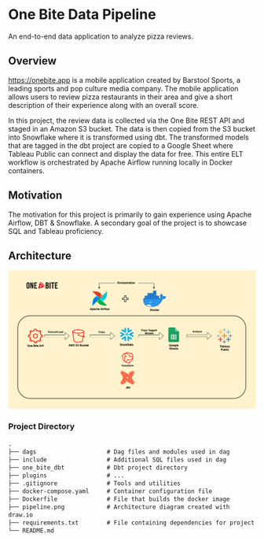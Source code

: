 # One Bite Data Pipeline

An end-to-end data application to analyze pizza reviews.

## Overview
https://onebite.app is a mobile application created by Barstool Sports, a leading sports and pop culture media company. The mobile application allows users to review pizza restaurants in their area and give a short description of their experience along with an overall score.

In this project, the review data is collected via the One Bite REST API and staged in an Amazon S3 bucket. The data is then copied from the S3 bucket into Snowflake where it is transformed using dbt. The transformed models that are tagged in the dbt project are copied to a Google Sheet where Tableau Public can connect and display the data for free. This entire ELT workflow is orchestrated by Apache Airflow running locally in Docker containers.

## Motivation
The motivation for this project is primarily to gain experience using Apache Airflow, DBT & Snowflake. A secondary goal of the project is to showcase SQL and Tableau proficiency. 


## Architecture
<img src="https://github.com/alecryan88/one_bite/blob/main/pipeline.png" width=100% height=70%>



### Project Directory

    .
    ├── dags                    # Dag files and modules used in dag
    ├── include                 # Additional SQL files used in dag
    ├── one_bite_dbt            # Dbt project directory
    ├── plugins                 # ...
    ├── .gitignore              # Tools and utilities
    ├── docker-compose.yaml     # Container configuration file
    ├── Dockerfile              # File that builds the docker image
    ├── pipeline.png            # Architecture diagram created with draw.io
    ├── requirements.txt        # File containing dependencies for project
    └── README.md
